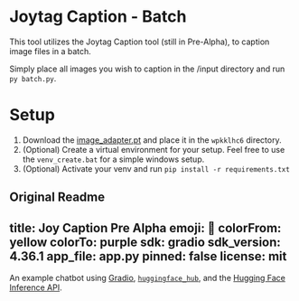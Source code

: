 # Joytag Caption - Batch
This tool utilizes the Joytag Caption tool (still in Pre-Alpha), to caption image files in a batch.

Simply place all images you wish to caption in the /input directory and run `py batch.py`.


# Setup
1. Download the [image_adapter.pt](https://huggingface.co/spaces/fancyfeast/joy-caption-pre-alpha/tree/main/wpkklhc6) and place it in the `wpkklhc6` directory.
2. (Optional) Create a virtual environment for your setup. Feel free to use the `venv_create.bat` for a simple windows setup.
3. (Optional) Activate your venv and run `pip install -r requirements.txt`


Original Readme
---
title: Joy Caption Pre Alpha
emoji: 💬
colorFrom: yellow
colorTo: purple
sdk: gradio
sdk_version: 4.36.1
app_file: app.py
pinned: false
license: mit
---

An example chatbot using [Gradio](https://gradio.app), [`huggingface_hub`](https://huggingface.co/docs/huggingface_hub/v0.22.2/en/index), and the [Hugging Face Inference API](https://huggingface.co/docs/api-inference/index).
